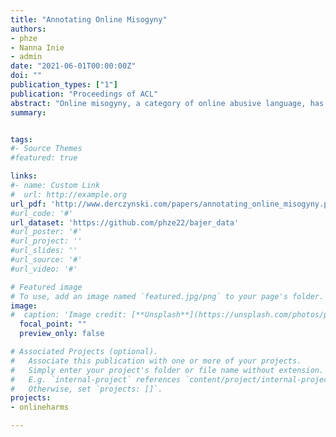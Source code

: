 ```yaml
---
title: "Annotating Online Misogyny"
authors:
- phze
- Nanna Inie
- admin
date: "2021-06-01T00:00:00Z"
doi: ""
publication_types: ["1"]
publication: "Proceedings of ACL"
abstract: "Online misogyny, a category of online abusive language, has serious and harmful social consequences. Automatic detection of misogynistic language online, while imperative, poses complicated challenges to both data gathering, data annotation, and bias mitigation, as this type of data is linguistically complex and diverse. This paper makes three contributions in this area: Firstly, we describe the detailed design of our iterative annotation process and codebook. Secondly, we present a comprehensive taxonomy of labels for annotating misogyny in natural written language, and finally, we introduce a high-quality dataset of annotated posts sampled from social media posts."	
summary: 


tags:
#- Source Themes
#featured: true

links:
#- name: Custom Link
#  url: http://example.org
url_pdf: 'http://www.derczynski.com/papers/annotating_online_misogyny.pdf'
#url_code: '#'
url_dataset: 'https://github.com/phze22/bajer_data'
#url_poster: '#'
#url_project: ''
#url_slides: ''
#url_source: '#'
#url_video: '#'

# Featured image
# To use, add an image named `featured.jpg/png` to your page's folder. 
image:
#  caption: 'Image credit: [**Unsplash**](https://unsplash.com/photos/pLCdAaMFLTE)'
  focal_point: ""
  preview_only: false

# Associated Projects (optional).
#   Associate this publication with one or more of your projects.
#   Simply enter your project's folder or file name without extension.
#   E.g. `internal-project` references `content/project/internal-project/index.md`.
#   Otherwise, set `projects: []`.
projects: 
- onlineharms

---
```

